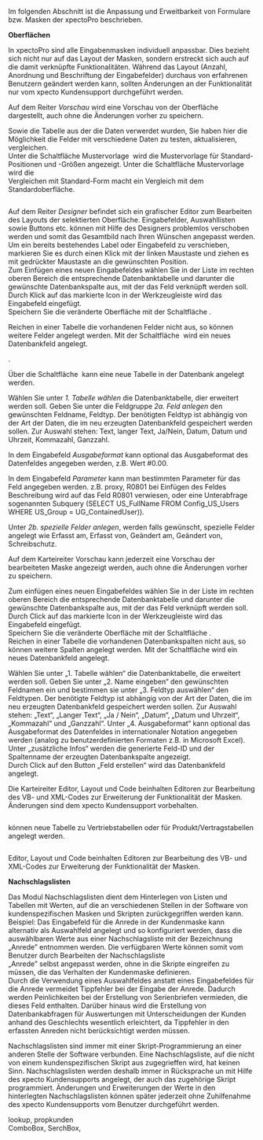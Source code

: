 <!DOCTYPE html>
<html>
<head>
<meta charset="utf-8">
<meta name="viewport" content="width=device-width, initial-scale=1.0">
<title>200_Oberflaechen_und_Nachschlagslisten.md</title>
<link rel="stylesheet" href="https://stackedit.io/res-min/themes/base.css" />
<script type="text/javascript" src="https://cdn.mathjax.org/mathjax/latest/MathJax.js?config=TeX-AMS_HTML"></script>
</head>
<body><div class="container"><p>Im folgenden Abschnitt ist die Anpassung und Erweitbarkeit von Formulare bzw. Masken der xpectoPro beschrieben.</p>

<p><strong>Oberflächen</strong></p>

<p>In xpectoPro sind alle Eingabenmasken individuell anpassbar. Dies bezieht sich nicht nur auf das Layout der Masken, sondern erstreckt sich auch auf die damit verknüpfte Funktionalitäten. Während das Layout (Anzahl, Anordnung und Beschriftung der Eingabefelder) durchaus von erfahrenen Benutzern geändert werden kann, sollten Änderungen an der Funktionalität nur vom xpecto Kundensupport durchgeführt werden. </p>

<p>Auf dem Reiter <em>Vorschau</em> wird eine Vorschau von der Oberfläche dargestellt, auch ohne die Änderungen vorher zu speichern.</p>

<p>Sowie die Tabelle aus der die Daten verwerdet wurden, Sie haben hier die Möglichkeit die Felder mit verschiedene Daten zu testen, aktualisieren, vergleichen.  <br>
Unter die Schaltfläche Mustervorlage <img src="http://xpecto.github.io/docs/img/img_1424264077326.png" alt="" title=""> wird die Mustervorlage für Standard-Positionen und -Größen angezeigt. Unter die Schaltfläche Mustervorlage wird die  <br>
Vergleichen mit Standard-Form macht ein Vergleich mit dem Standardoberfläche. </p>

<p><img src="http://xpecto.github.io/docs/img/img_1442575324950.png" alt="" title=""></p>

<p>Auf dem Reiter <em>Designer</em> befindet sich ein grafischer Editor zum Bearbeiten des Layouts der selektierten Oberfläche. Eingabefelder, Auswahllisten sowie Buttons etc. können mit Hilfe des Designers problemlos verschoben werden und somit das Gesamtbild nach Ihren Wünschen angepasst werden.  <br>
Um ein bereits bestehendes Label oder Eingabefeld zu verschieben, markieren Sie es durch einen Klick mit der linken Maustaste und ziehen es mit gedrückter Maustaste an die gewünschten Position.  <br>
Zum Einfügen eines neuen Eingabefeldes wählen Sie in der Liste im rechten oberen Bereich die entsprechende Datenbanktabelle und darunter die gewünschte Datenbankspalte aus, mit der das Feld verknüpft werden soll. Durch Klick auf das markierte Icon in der Werkzeugleiste wird das Eingabefeld eingefügt.  <br>
Speichern Sie die veränderte Oberfläche mit der Schaltfläche <img src="http://xpecto.github.io/docs/img/img_1424252432208.png" alt="" title="">. </p>

<p>Reichen in einer Tabelle die vorhandenen Felder nicht aus, so können weitere Felder angelegt werden. Mit der Schaltfläche <img src="http://xpecto.github.io/docs/img/img_1424252468984.png" alt="" title=""> wird ein neues Datenbankfeld angelegt.</p>

<p><img src="http://xpecto.github.io/docs/img/img_1424252729534.png" alt="" title="">.</p>

<p>Über die Schaltfläche <img src="http://xpecto.github.io/docs/img/img_1424252792081.png" alt="" title=""> kann eine neue Tabelle in der Datenbank angelegt werden. </p>

<p>Wählen Sie unter <em>1. Tabelle wählen</em> die Datenbanktabelle, dier erweitert werden soll. Geben Sie unter die Feldgruppe <em>2a. Feld anlegen</em> den gewünschten Feldname, Feldtyp. Der benötigten Feldtyp ist abhängig von der Art der Daten, die im neu erzeugten Datenbankfeld gespeichert werden sollen. Zur Auswahl stehen: Text, langer Text, Ja/Nein, Datum, Datum und Uhrzeit, Kommazahl, Ganzzahl.</p>

<p>In dem Eingabefeld <em>Ausgabeformat</em> kann optional das Ausgabeformat des Datenfeldes angegeben werden, z.B. Wert #0.00.</p>

<p>In dem Eingabefeld <em>Parameter</em> kann man bestimmten Parameter für das Feld angegeben werden. z.B. proxy, R0801 bei Einfügen des Feldes Beschreibung wird auf das Feld R0801 verwiesen, oder eine Unterabfrage sogenannten Subquery (SELECT US_FullName FROM Config_US_Users WHERE US_Group = UG_ContainedUser)).</p>

<p>Unter <em>2b. spezielle Felder anlegen</em>, werden falls gewünscht, spezielle Felder angelegt  wie Erfasst am, Erfasst von, Geändert am, Geändert von, Schreibschutz.</p>

<p>Auf dem Karteireiter Vorschau kann jederzeit eine Vorschau der bearbeiteten Maske angezeigt werden, auch ohne die Änderungen vorher zu speichern.</p>

<p>Zum einfügen eines neuen Eingabefeldes wählen Sie in der Liste im rechten oberen Bereich die entsprechende Datenbanktabelle und darunter die gewünschte Datenbankspalte aus, mit der das Feld verknüpft werden soll. Durch Click auf das markierte Icon in der Werkzeugleiste wird das Eingabefeld eingefügt. <br>
Speichern Sie die veränderte Oberfläche mit der Schaltfläche  . <br>
Reichen in einer Tabelle die vorhandenen Datenbankspalten nicht aus, so können weitere Spalten angelegt werden. Mit  der Schaltfläche    wird ein neues Datenbankfeld angelegt.</p>

<p>Wählen Sie unter „1. Tabelle wählen“ die Datenbanktabelle, die erweitert werden soll. Geben Sie unter „2. Name eingeben“ den gewünschten Feldnamen ein und bestimmen sie unter „3. Feldtyp auswählen“ den Feldtypen. Der benötigte Feldtyp ist abhängig von der Art der Daten, die im neu erzeugten Datenbankfeld gespeichert werden sollen. Zur Auswahl stehen: „Text“, „Langer Text“, „Ja / Nein“, „Datum“, „Datum und Uhrzeit“, „Kommazahl“ und „Ganzzahl“. Unter „4. Ausgabeformat“ kann optional das Ausgabeformat des Datenfeldes in internationaler Notation angegeben werden (analog zu benutzerdefinierten Formaten z.B. in Microsoft Excel). Unter „zusätzliche Infos“ werden die generierte Feld-ID und der Spaltenname der erzeugten Datenbankspalte angezeigt. <br>
Durch Click auf den Button „Feld erstellen“ wird das Datenbankfeld angelegt.</p>

<p>Die Karteireiter Editor, Layout und Code beinhalten Editoren zur Bearbeitung des VB- und XML-Codes zur Erweiterung der Funktionalität der Masken. Änderungen sind dem xpecto Kundensupport vorbehalten.</p>

<p><img src="http://xpecto.github.io/docs/img/img_1424253034215.png" alt="" title=""> </p>

<p>können neue Tabelle zu Vertriebstabellen oder für Produkt/Vertragstabellen angelegt werden.</p>

<p><img src="http://xpecto.github.io/docs/img/img_1424262589171.png" alt="" title=""></p>

<p>Editor, Layout und Code beinhalten Editoren zur Bearbeitung des VB- und XML-Codes zur Erweiterung der Funktionalität der Masken.</p>

<p><strong>Nachschlagslisten</strong></p>

<p>Das Modul Nachschlagslisten dient dem Hinterlegen von Listen und Tabellen mit Werten, auf die an verschiedenen Stellen in der Software von kundenspezifischen Masken und Skripten zurückgegriffen werden kann.  <br>
Beispiel: Das Eingabefeld für die Anrede in der Kundenmaske kann alternativ als Auswahlfeld angelegt und so konfiguriert werden, dass die auswählbaren Werte aus einer Nachschlagsliste mit der Bezeichnung „Anrede” entnommen werden. Die verfügbaren Werte können somit vom Benutzer durch Bearbeiten der Nachschlagsliste  <br>
„Anrede” selbst angepasst werden, ohne in die Skripte eingreifen zu müssen, die das Verhalten der Kundenmaske definieren. <br>
Durch die Verwendung eines Auswahlfeldes anstatt eines Eingabefeldes für die Anrede vermeidet Tippfehler bei der Eingabe der Anrede. Dadurch werden Peinlichkeiten bei der Erstellung von Serienbriefen vermieden, die dieses Feld enthalten. Darüber hinaus wird die Erstellung von Datenbankabfragen für Auswertungen mit Unterscheidungen der Kunden anhand des Geschlechts wesentlich erleichtert, da Tippfehler in den erfassten Anreden nicht berücksichtigt werden müssen.</p>

<p>Nachschlagslisten sind immer mit einer Skript-Programmierung an einer anderen Stelle der Software verbunden. Eine Nachschlagsliste, auf die nicht von einem kundenspezifischen Skript aus zugegrieffen wird, hat keinen Sinn. Nachschlagslisten werden deshalb immer in Rücksprache un mit Hilfe des xpecto Kundensupports angelegt, der auch das zugehörige Skript programmiert. Änderungen und Erweiterungen der Werte in den hinterlegten Nachschlagslisten können später jederzeit ohne Zuhilfenahme des xpecto Kundensupports vom Benutzer durchgeführt werden. </p>

<p>lookup, propkunden <br>
ComboBox, SerchBox,</p></div></body>
</html>